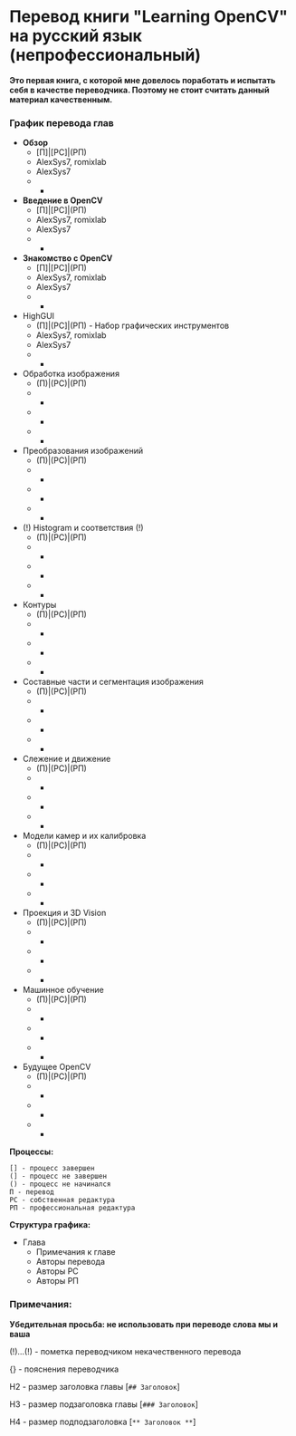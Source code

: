 # Перевод книги "Learning OpenCV" на русский язык (непрофессиональный)

**Это первая книга, с которой мне довелось поработать и испытать себя в качестве переводчика. Поэтому не стоит считать данный материал качественным.**

### График перевода глав

* **Обзор**
    * [П]|[РС]|(РП)
    * AlexSys7, romixlab
    * AlexSys7 
    * -
* **Введение в OpenCV** 
    * [П]|[РС]|(РП) 
    * AlexSys7, romixlab
    * AlexSys7 
    * -
* **Знакомство с OpenCV**
    * [П]|[РС]|(РП) 
    * AlexSys7, romixlab
    * AlexSys7 
    * - 
* HighGUI 
    * (П]|(РС]|(РП) - Набор графических инструментов
    * AlexSys7, romixlab 
    * AlexSys7 
    * -
* Обработка изображения 
    * (П)|(РС)|(РП) 
    * - 
    * - 
    * -
* Преобразования изображений 
    * (П)|(РС)|(РП) 
    * - 
    * - 
    * -
* (!) Histogram и соответствия (!)
    * (П)|(РС)|(РП) 
    * - 
    * - 
    * -
* Контуры 
    * (П)|(РС)|(РП) 
    * - 
    * - 
    * -
* Составные части и сегментация изображения
    * (П)|(РС)|(РП) 
    * - 
    * - 
    * -
* Слежение и движение
    * (П)|(РС)|(РП) 
    * - 
    * - 
    * -
* Модели камер и их калибровка
    * (П)|(РС)|(РП) 
    * - 
    * - 
    * -
* Проекция и 3D Vision
    * (П)|(РС)|(РП) 
    * - 
    * - 
    * -
* Машинное обучение
    * (П)|(РС)|(РП) 
    * - 
    * - 
    * -
* Будущее OpenCV
    * (П)|(РС)|(РП) 
    * - 
    * - 
    * -

**Процессы:**

	[] - процесс завершен
	(] - процесс не завершен
	() - процесс не начинался
	П - перевод
	РС - собственная редактура
	РП - профессиональная редактура

**Структура графика:**
* Глава
    * Примечания к главе
    * Авторы перевода
    * Авторы РС
    * Авторы РП

### Примечания:

**Убедительная просьба: не использовать при переводе слова мы и ваша**

(!)...(!) - пометка переводчиком некачественного перевода

{} - пояснения переводчика

H2 - размер заголовка главы [```## Заголовок```]

H3 - размер подзаголовка главы [```### Заголовок```]

H4 - размер подподзаголовка [```** Заголовок **```]